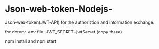# Json-web-token-Nodejs-
Json-web-token(JWT-API) for the authoriztion and information exchange.


for dotenv 
.env file 
-JWT_SECRET=jwtSecret (copy these)

npm install and npm start
